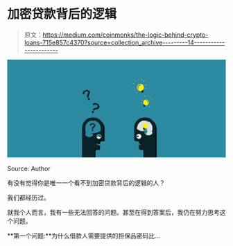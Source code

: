 # 加密贷款背后的逻辑

> 原文：<https://medium.com/coinmonks/the-logic-behind-crypto-loans-715e857c4370?source=collection_archive---------14----------------------->

![](img/70b8fbe370bb6612e59e2586a5106ec7.png)

Source: Author

有没有觉得你是唯一一个看不到加密贷款背后的逻辑的人？

我们都经历过。

就我个人而言，我有一些无法回答的问题。甚至在得到答案后，我仍在努力思考这个问题。

**第一个问题:**为什么借款人需要提供的担保品密码比…